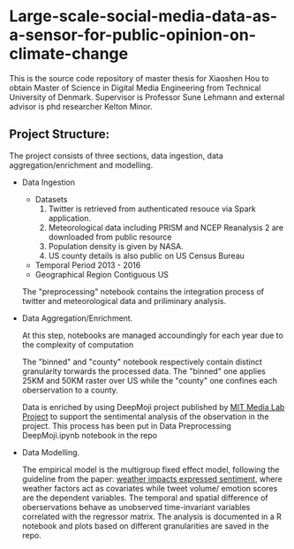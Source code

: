 # Large-scale-social-media-data-as-a-sensor-for-public-opinion-on-climate-change
This is the source code repository of master thesis for Xiaoshen Hou to obtain Master of Science in Digital Media Engineering from Technical University of Denmark. Supervisor is Professor Sune Lehmann and external advisor is phd researcher Kelton Minor. 

## Project Structure: 
The project consists of three sections, data ingestion, data aggregation/enrichment and modelling.
- Data Ingestion 
  - Datasets
    1. Twitter is retrieved from authenticated resouce via Spark application.
    2. Meteorological data including PRISM and NCEP Reanalysis 2 are downloaded from public resource
    3. Population density is given by NASA.
    4. US county details is also public on US Census Bureau
  - Temporal Period
    2013 - 2016
  - Geographical Region
    Contiguous US
   
  The "preprocessing" notebook contains the integration process of twitter and meteorological data and priliminary analysis.

- Data Aggregation/Enrichment. 

  At this step, notebooks are managed accoundingly for each year due to the complexity of computation
  
  The "binned" and "county" notebook respectively contain distinct granularity torwards the processed data. The "binned" one applies 25KM and 50KM raster over US while the "county" one confines each oberservation to a county.
  
  Data is enriched by using DeepMoji project published by [MIT Media Lab Project](https://deepmoji.mit.edu/) to support the sentimental analysis of the observation in the project. This process has been put in Data Preprocessing DeepMoji.ipynb notebook in the repo
    
- Data Modelling.

  The empirical model is the multigroup fixed effect model, following the guideline from the paper: [weather impacts expressed sentiment](https://arxiv.org/abs/1709.00071), where weather factors act as covariates while tweet volume/ emotion scores are the dependent 
  variables. The temporal and spatial difference of oberservations behave as unobserved time-invariant variables correlated with the 
  regressor matrix. The analysis is documented in a R notebook and plots based on different granularities are saved in the repo.

